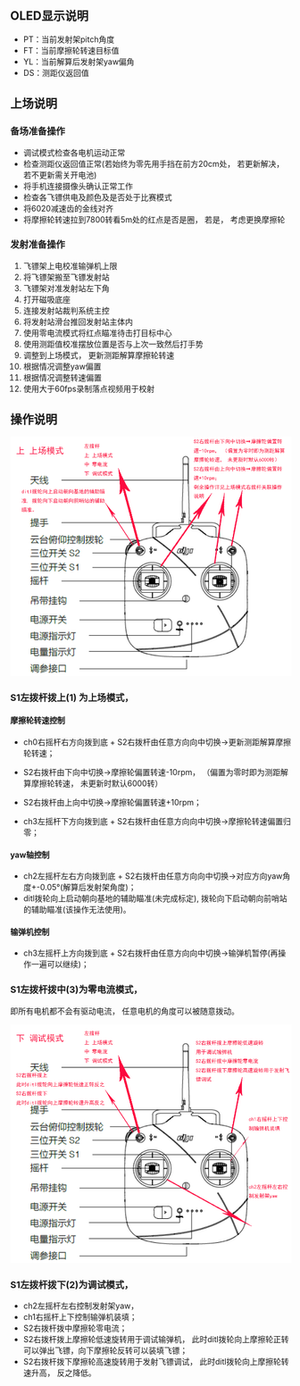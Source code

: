 ## OLED显示说明

- PT：当前发射架pitch角度
- FT：当前摩擦轮转速目标值
- YL：当前解算后发射架yaw偏角
- DS：测距仪返回值

## 上场说明

### 备场准备操作

- 调试模式检查各电机运动正常
- 检查测距仪返回值正常(若始终为零先用手挡在前方20cm处， 若更新解决， 若不更新需关开电池)
- 将手机连接摄像头确认正常工作
- 检查各飞镖供电及颜色及是否处于比赛模式
- 将6020减速齿的金线对齐
- 将摩擦轮转速拉到7800转看5m处的红点是否是圈， 若是， 考虑更换摩擦轮

### 发射准备操作

1. 飞镖架上电校准输弹机上限
2. 将飞镖架搬至飞镖发射站
3. 飞镖架对准发射站左下角
4. 打开磁吸底座
5. 连接发射站裁判系统主控
6. 将发射站滑台推回发射站主体内
7. 使用零电流模式将红点瞄准待击打目标中心
8. 使用测距值校准摆放位置是否与上次一致然后打手势
9. 调整到上场模式， 更新测距解算摩擦轮转速
10. 根据情况调整yaw偏置
11. 根据情况调整转速偏置
12. 使用大于60fps录制落点视频用于校射

## 操作说明

![1815493-20191011175632763-327473721](README.assets/1815493-20191011175632763-327473721.png)



### S1左拨杆拨上(1) 为上场模式， 

#### 摩擦轮转速控制

- ch0右摇杆右方向拨到底 + S2右拨杆由任意方向向中切换→更新测距解算摩擦轮转速；

- S2右拨杆由下向中切换→摩擦轮偏置转速-10rpm， （偏置为零时即为测距解算摩擦轮转速， 未更新时默认6000转）
- S2右拨杆由上向中切换→摩擦轮偏置转速+10rpm； 
- ch3左摇杆下方向拨到底 + S2右拨杆由任意方向向中切换→摩擦轮转速偏置归零；

#### yaw轴控制

- ch2左摇杆左右方向拨到底 + S2右拨杆由任意方向向中切换→对应方向yaw角度+-0.05°(解算后发射架角度)；  
- ditl拨轮向上启动朝向基地的辅助瞄准(未完成标定), 拨轮向下启动朝向前哨站的辅助瞄准(该操作无法使用)。

#### 输弹机控制

- ch3左摇杆上方向拨到底 + S2右拨杆由任意方向向中切换→输弹机暂停(再操作一遍可以继续)；

### S1左拨杆拨中(3)为零电流模式，

 即所有电机都不会有驱动电流， 任意电机的角度可以被随意拨动。

![1815493-20191011175632763-327473719](README.assets/1815493-20191011175632763-327473719.png)

### S1左拨杆拨下(2)为调试模式， 

- ch2左摇杆左右控制发射架yaw， 
- ch1右摇杆上下控制输弹机装填； 
- S2右拨杆拨中摩擦轮零电流； 
- S2右拨杆拨上摩擦轮低速旋转用于调试输弹机， 此时ditl拨轮向上摩擦轮正转可以弹出飞镖，向下摩擦轮反转可以装填飞镖； 
- S2右拨杆拨下摩擦轮高速旋转用于发射飞镖调试， 此时ditl拨轮向上摩擦轮转速升高， 反之降低。